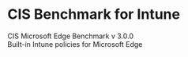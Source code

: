 # CIS Benchmark for Intune
CIS Microsoft Edge Benchmark v 3.0.0<br>
Built-in Intune policies for Microsoft Edge
